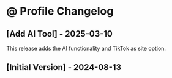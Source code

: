 # @ Profile Changelog

## [Add AI Tool] - 2025-03-10

This release adds the AI functionality and TikTok as site option.

## [Initial Version] - 2024-08-13
